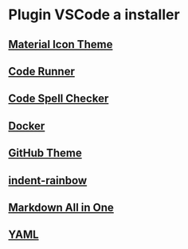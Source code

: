 
# Plugin VSCode a installer

## [Material Icon Theme](https://marketplace.visualstudio.com/items?itemName=PKief.material-icon-theme)

## [Code Runner](https://marketplace.visualstudio.com/items?itemName=formulahendry.code-runner)

## [Code Spell Checker](https://marketplace.visualstudio.com/items?itemName=streetsidesoftware.code-spell-checker)

## [Docker](https://marketplace.visualstudio.com/items?itemName=ms-azuretools.vscode-docker)

## [GitHub Theme](https://marketplace.visualstudio.com/items?itemName=GitHub.github-vscode-theme)

## [indent-rainbow](https://marketplace.visualstudio.com/items?itemName=oderwat.indent-rainbow)

## [Markdown All in One](https://marketplace.visualstudio.com/items?itemName=yzhang.markdown-all-in-one)


## [YAML](https://marketplace.visualstudio.com/items?itemName=redhat.vscode-yaml)


## []()

## []()

## []()

## []()

## []()

## []()



